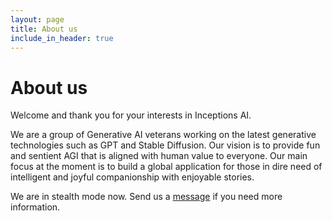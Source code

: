 ```yaml
---
layout: page
title: About us
include_in_header: true
---
```


# About us
Welcome and thank you for your interests in Inceptions AI.

We are a group of Generative AI veterans working on the latest generative technologies such as GPT and Stable Diffusion. Our vision is to provide fun and sentient AGI that is aligned with human value to everyone. Our main focus at the moment is to build a global application for those in dire need of intelligent and joyful companionship with enjoyable stories.

We are in stealth mode now. Send us a [message](emailto:hello@inceptions.ai) if you need more information.

<br>